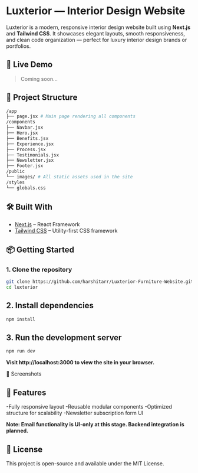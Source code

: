 # Luxterior — Interior Design Website

Luxterior is a modern, responsive interior design website built using **Next.js** and **Tailwind CSS**. It showcases elegant layouts, smooth responsiveness, and clean code organization — perfect for luxury interior design brands or portfolios.

## 🚀 Live Demo

> Coming soon...

## 📂 Project Structure
```bash
/app
├── page.jsx # Main page rendering all components
/components
├── Navbar.jsx
├── Hero.jsx
├── Benefits.jsx
├── Experience.jsx
├── Process.jsx
├── Testimonials.jsx
├── Newsletter.jsx
├── Footer.jsx
/public
└── images/ # All static assets used in the site
/styles
└── globals.css
```
## 🛠️ Built With

- [Next.js](https://nextjs.org/) – React Framework
- [Tailwind CSS](https://tailwindcss.com/) – Utility-first CSS framework

## 📦 Getting Started

### 1. Clone the repository

```bash
git clone https://github.com/harshitarr/Luxterior-Furniture-Website.git
cd luxterior
```

## 2. Install dependencies
```bash
npm install
```

## 3. Run the development server
```bash
npm run dev
```
**Visit http://localhost:3000 to view the site in your browser.**


📸 Screenshots


## 📧 Features
-Fully responsive layout
-Reusable modular components
-Optimized structure for scalability
-Newsletter subscription form UI

__Note: Email functionality is UI-only at this stage. Backend integration is planned.__


## 📄 License
This project is open-source and available under the MIT License.
